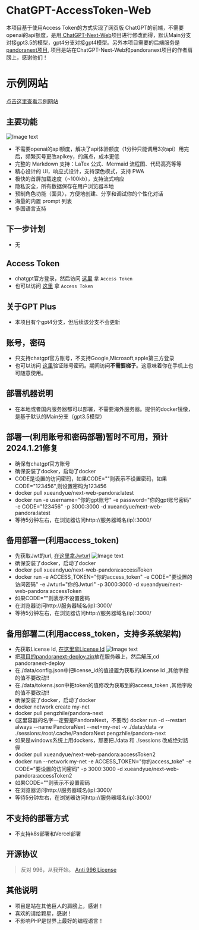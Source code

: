 # ChatGPT-AccessToken-Web
本项目基于使用Access Token的方式实现了网页版 ChatGPT的前端，不需要openai的api额度，是用<a href="https://github.com/Yidadaa/ChatGPT-Next-Web" target="_blank" title="ChatGPT-Next-Web">
ChatGPT-Next-Web</a>项目进行修改而得，默认Main分支对接gpt3.5的模型，gpt4分支对接gpt4模型。另外本项目需要的后端服务是<a href="https://github.com/pandora-next/deploy" target="_blank" title="pandoranext项目">
pandoranext项目</a>,
项目是站在ChatGPT-Next-Web和pandoranext项目的作者肩膀上，感谢他们！
# 示例网站
<a href="http://8.134.200.247:3000/" target="_blank" title="示例网站">点击这里查看示例网站</a>


## 主要功能
![Image text](https://github.com/xueandyue/ChatGPT-3.5-AccessToken-Web/blob/main/doc/images/index.jpg)
- 不需要openai的api额度，解决了api体验额度（1分钟只能调用3次api）用完后，频繁买号更改apikey，的痛点，成本更低
- 完整的 Markdown 支持：LaTex 公式、Mermaid 流程图、代码高亮等等
- 精心设计的 UI，响应式设计，支持深色模式，支持 PWA
- 极快的首屏加载速度（~100kb），支持流式响应
- 隐私安全，所有数据保存在用户浏览器本地
- 预制角色功能（面具），方便地创建、分享和调试你的个性化对话
- 海量的内置 prompt 列表
- 多国语言支持



## 下一步计划
* 无

## Access Token

* chatgpt官方登录，然后访问 [这里](http://chat.openai.com/api/auth/session) 拿 `Access Token`
* 也可以访问 [这里](http://ai-20230626.fakeopen.com/auth) 拿 `Access Token`

## 关于GPT Plus
* 本项目有个gpt4分支，但后续该分支不会更新

## 账号，密码

* 只支持chatgpt官方账号，不支持Google,Microsoft,apple第三方登录
* 也可以访问 [这里](https://ai-20230626.fakeopen.com/auth1)验证账号密码。期间访问**不需要梯子**。这意味着你在手机上也可随意使用。



## 部署机器说明
* 在本地或者国内服务器都可以部署，不需要海外服务器。提供的docker镜像，是基于默认的Main分支（gpt3.5模型）


## 部署一(利用账号和密码部署)暂时不可用，预计2024.1.21修复
* 确保有chatgpt官方账号
* 确保安装了docker，启动了docker
* CODE是设置的访问密码，如果CODE=""则表示不设置密码，如果CODE="123456",则设置密码为123456
* docker pull xueandyue/next-web-pandora:latest
* docker run -e username="你的gpt账号" -e password="你的gpt账号密码" -e CODE="123456" -p 3000:3000 -d xueandyue/next-web-pandora:latest
* 等待5分钟左右，在浏览器访问http://服务器域名(ip):3000/

## 备用部署一(利用access_token)

* 先获取Jwt的url, [在这里拿Jwturl](https://dash.pandoranext.com/)
  ![Image text](https://github.com/xueandyue/ChatGPT-3.5-AccessToken-Web/blob/main/doc/images/20231127090820.png)
* 确保安装了docker，启动了docker
* docker pull xueandyue/next-web-pandora:accessToken
* docker run -e ACCESS_TOKEN="你的access_token" -e CODE="要设置的访问密码" -e Jwturl="你的Jwturl" -p 3000:3000 -d xueandyue/next-web-pandora:accessToken
* 如果CODE=""则表示不设置密码
* 在浏览器访问http://服务器域名(ip):3000/
* 等待5分钟左右，在浏览器访问http://服务器域名(ip):3000/


## 备用部署二(利用access_token，支持多系统架构)

* 先获取License Id, [在这里拿License Id](https://dash.pandoranext.com/) 
  ![Image text](https://github.com/xueandyue/ChatGPT-3.5-AccessToken-Web/blob/main/doc/images/20231229.png)
* 把[项目的pandoranext-deploy.zip](https://github.com/xueandyue/ChatGPT-AccessToken-Web/blob/main/pandoranext-deploy.zip)放在服务器上，然后解压,cd pandoranext-deploy
* 在./data/config.json中把license_id的值设置为获取的License Id ,其他字段的值不要改动!!
* 在./data/tokens.json中把token的值修改为获取到的access_token ,其他字段的值不要改动!!
* 确保安装了docker，启动了docker
* docker network create my-net
* docker pull pengzhile/pandora-next
* (这里容器的名字一定要是PandoraNext，不要改) docker run -d --restart always --name PandoraNext --net=my-net  -v ./data:/data -v ./sessions:/root/.cache/PandoraNext pengzhile/pandora-next
* 如果是windows系统上用dockers，那要把./data 和 ./sessions 改成绝对路径
* docker pull xueandyue/next-web-pandora:accessToken2
* docker run --network my-net -e ACCESS_TOKEN="你的access_toke" -e CODE="要设置的访问密码" -p 3000:3000 -d xueandyue/next-web-pandora:accessToken2
* 如果CODE=""则表示不设置密码
* 在浏览器访问http://服务器域名(ip):3000/
* 等待5分钟左右，在浏览器访问http://服务器域名(ip):3000/




## 不支持的部署方式
* 不支持k8s部署和Vercel部署



## 开源协议

> 反对 996，从我开始。
[Anti 996 License](https://github.com/kattgu7/Anti-996-License/blob/master/LICENSE_CN_EN)


## 其他说明


* 项目是站在其他巨人的肩膀上，感谢！
* 喜欢的请给颗星，感谢！
* 不影响PHP是世界上最好的编程语言！
